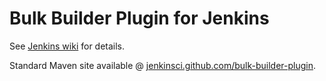 Bulk Builder Plugin for Jenkins
==============================

See [Jenkins wiki](http://wiki.jenkins-ci.org/display/JENKINS/Bulk+Builder+Plugin) for details.

Standard Maven site available @ [jenkinsci.github.com/bulk-builder-plugin](http://jenkinsci.github.com/bulk-builder-plugin/).

